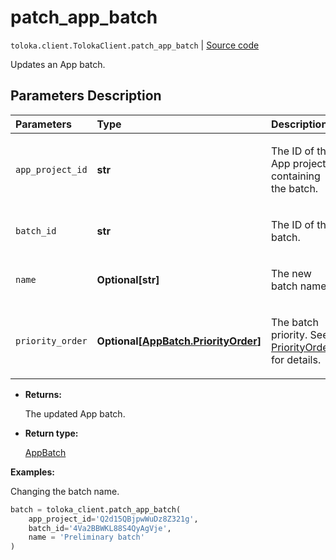 # patch_app_batch
`toloka.client.TolokaClient.patch_app_batch` | [Source code](https://github.com/Toloka/toloka-kit/blob/v1.2.3/src/client/__init__.py#L4341)

Updates an App batch.

## Parameters Description

| Parameters | Type | Description |
| :----------| :----| :-----------|
`app_project_id`|**str**|<p>The ID of the App project containing the batch.</p>
`batch_id`|**str**|<p>The ID of the batch.</p>
`name`|**Optional\[str\]**|<p>The new batch name.</p>
`priority_order`|**Optional\[[AppBatch.PriorityOrder](toloka.client.app.AppBatch.PriorityOrder.md)\]**|<p>The batch priority. See [PriorityOrder](toloka.client.app.AppBatch.PriorityOrder.md) for details.</p>

* **Returns:**

  The updated App batch.

* **Return type:**

  [AppBatch](toloka.client.app.AppBatch.md)

**Examples:**

Changing the batch name.

```python
batch = toloka_client.patch_app_batch(
    app_project_id='Q2d15QBjpwWuDz8Z321g',
    batch_id='4Va2BBWKL88S4QyAgVje',
    name = 'Preliminary batch'
)
```
